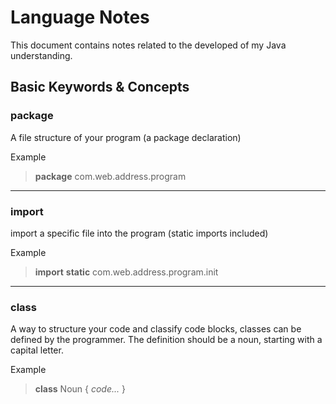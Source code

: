 # Language Notes

This document contains notes related to the developed of my Java understanding.

## Basic Keywords & Concepts

### package

A file structure of your program (a package declaration)

Example

> **package** com.web.address.program

---

### import

import a specific file into the program (static imports included)

Example

> **import** **static** com.web.address.program.init

---

### class

A way to structure your code and classify code blocks, classes can be defined by the programmer. The definition should be a noun, starting with a capital letter.

Example

> **class** Noun {
>   *code...*
> }